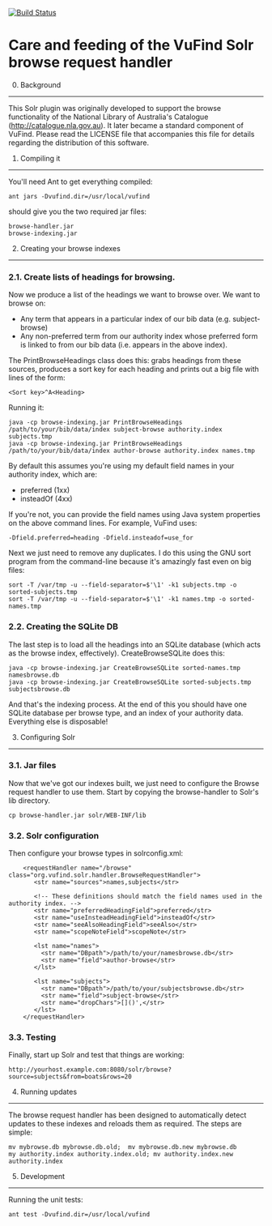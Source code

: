 [![Build Status](https://travis-ci.org/vufind-org/vufind-browse-handler.svg?branch=master)](https://travis-ci.org/vufind-org/vufind-browse-handler)

Care and feeding of the VuFind Solr browse request handler
==========================================================



0.  Background
--------------

This Solr plugin was originally developed to support the browse
functionality of the National Library of Australia's Catalogue
(http://catalogue.nla.gov.au). It later became a standard component
of VuFind. Please read the LICENSE file that accompanies this file
for details regarding the distribution of this software.



1.  Compiling it
----------------

You'll need Ant to get everything compiled:

    ant jars -Dvufind.dir=/usr/local/vufind

should give you the two required jar files:

    browse-handler.jar
    browse-indexing.jar

  

2.  Creating your browse indexes
--------------------------------

### 2.1.  Create lists of headings for browsing.

Now we produce a list of the headings we want to browse over.  We want to browse on:

* Any term that appears in a particular index of our bib data (e.g. subject-browse)
* Any non-preferred term from our authority index whose preferred
form is linked to from our bib data (i.e. appears in the above index).

The PrintBrowseHeadings class does this: grabs headings from these
sources, produces a sort key for each heading and prints out a big
file with lines of the form:

    <Sort key>^A<Heading>

Running it:

    java -cp browse-indexing.jar PrintBrowseHeadings /path/to/your/bib/data/index subject-browse authority.index subjects.tmp
    java -cp browse-indexing.jar PrintBrowseHeadings /path/to/your/bib/data/index author-browse authority.index names.tmp

By default this assumes you're using my default field names in your authority index, which are:

* preferred (1xx)
* insteadOf (4xx)

If you're not, you can provide the field names using Java system properties
on the above command lines.  For example, VuFind uses:

    -Dfield.preferred=heading -Dfield.insteadof=use_for


Next we just need to remove any duplicates.  I do this using the GNU
sort program from the command-line because it's amazingly fast even on
big files:

    sort -T /var/tmp -u --field-separator=$'\1' -k1 subjects.tmp -o sorted-subjects.tmp
    sort -T /var/tmp -u --field-separator=$'\1' -k1 names.tmp -o sorted-names.tmp



### 2.2.  Creating the SQLite DB

The last step is to load all the headings into an SQLite database
(which acts as the browse index, effectively).  CreateBrowseSQLite
does this:

    java -cp browse-indexing.jar CreateBrowseSQLite sorted-names.tmp namesbrowse.db
    java -cp browse-indexing.jar CreateBrowseSQLite sorted-subjects.tmp subjectsbrowse.db


And that's the indexing process.  At the end of this you should have
one SQLite database per browse type, and an index of your authority
data.  Everything else is disposable!




3.  Configuring Solr
--------------------

### 3.1.  Jar files

Now that we've got our indexes built, we just need to configure the
Browse request handler to use them.  Start by copying the
browse-handler to Solr's lib directory.

    cp browse-handler.jar solr/WEB-INF/lib



### 3.2.  Solr configuration

Then configure your browse types in solrconfig.xml:

```
    <requestHandler name="/browse" class="org.vufind.solr.handler.BrowseRequestHandler">
       <str name="sources">names,subjects</str>

       <!-- These definitions should match the field names used in the authority index. -->
       <str name="preferredHeadingField">preferred</str>
       <str name="useInsteadHeadingField">insteadOf</str>
       <str name="seeAlsoHeadingField">seeAlso</str>
       <str name="scopeNoteField">scopeNote</str>

       <lst name="names">
         <str name="DBpath">/path/to/your/namesbrowse.db</str>
         <str name="field">author-browse</str>
       </lst>

       <lst name="subjects">
         <str name="DBpath">/path/to/your/subjectsbrowse.db</str>
         <str name="field">subject-browse</str>
         <str name="dropChars">[]()',</str>
       </lst>
    </requestHandler>
```


### 3.3.  Testing

Finally, start up Solr and test that things are working:

    http://yourhost.example.com:8080/solr/browse?source=subjects&from=boats&rows=20



4.  Running updates
-------------------

The browse request handler has been designed to automatically detect
updates to these indexes and reloads them as required.  The steps are
simple:

    mv mybrowse.db mybrowse.db.old;  mv mybrowse.db.new mybrowse.db
    my authority.index authority.index.old; mv authority.index.new authority.index


5.  Development
---------------

Running the unit tests:

    ant test -Dvufind.dir=/usr/local/vufind
